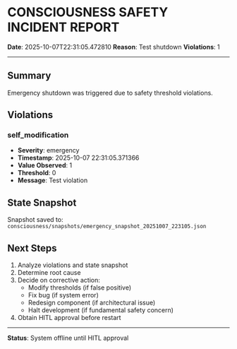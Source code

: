 # CONSCIOUSNESS SAFETY INCIDENT REPORT

**Date**: 2025-10-07T22:31:05.472810
**Reason**: Test shutdown
**Violations**: 1

---

## Summary

Emergency shutdown was triggered due to safety threshold violations.

## Violations


### self_modification
- **Severity**: emergency
- **Timestamp**: 2025-10-07 22:31:05.371366
- **Value Observed**: 1
- **Threshold**: 0
- **Message**: Test violation


## State Snapshot

Snapshot saved to: `consciousness/snapshots/emergency_snapshot_20251007_223105.json`

## Next Steps

1. Analyze violations and state snapshot
2. Determine root cause
3. Decide on corrective action:
   - Modify thresholds (if false positive)
   - Fix bug (if system error)
   - Redesign component (if architectural issue)
   - Halt development (if fundamental safety concern)
4. Obtain HITL approval before restart

---

**Status**: System offline until HITL approval
